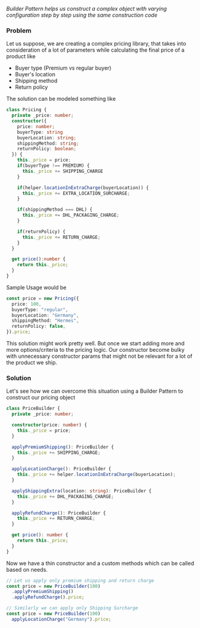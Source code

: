 _Builder Pattern helps us construct a complex object with varying configuration step by step using the same construction code_

### Problem

Let us suppose, we are creating a complex pricing library, that takes into consideration of a lot of parameters while calculating the final price of a product like

- Buyer type (Premium vs regular buyer)
- Buyer's location
- Shipping method
- Return policy

The solution can be modeled something like

```typescript
class Pricing {
  private _price: number;
  constructor({
    price: number;
    buyerType: string
    buyerLocation: string;
    shippingMethod: string;
    returnPolicy: boolean;
  }) {
    this._price = price;
    if(buyerType !== PREMIUM) {
      this._price += SHIPPING_CHARGE
    }

    if(helper.locationInExtraCharge(buyerLocation)) {
      this._price += EXTRA_LOCATION_SURCHARGE;
    }

    if(shippingMethod === DHL) {
      this._price += DHL_PACKAGING_CHARGE;
    }

    if(returnPolicy) {
      this._price += RETURN_CHARGE;
    }
  }

  get price():number {
    return this._price;
  }
}
```

Sample Usage would be

```typescript
const price = new Pricing({
  price: 100,
  buyerType: "regular",
  buyerLocation: "Germany",
  shippingMethod: "Hermes",
  returnPolicy: false,
}).price;
```

This solution might work pretty well. But once we start adding more and more options/criteria to the pricing logic. Our constructor become bulky with unnecessary constructor params that might not be relevant for a lot of the product we ship.

### Solution

Let's see how we can overcome this situation using a Builder Pattern to construct our pricing object

```typescript
class PriceBuilder {
  private _price: number;

  constructor(price: number) {
    this._price = price;
  }

  applyPremiumShipping(): PriceBuilder {
    this._price += SHIPPING_CHARGE;
  }

  applyLocationCharge(): PriceBuilder {
    this._price += helper.locationInExtraCharge(buyerLocation);
  }

  applyShippingExtra(location: string): PriceBuilder {
    this._price += DHL_PACKAGING_CHARGE;
  }

  applyRefundCharge(): PriceBuilder {
    this._price += RETURN_CHARGE;
  }

  get price(): number {
    return this._price;
  }
}
```

Now we have a thin constructor and a custom methods which can be called based on needs.

```typescript
// Let us apply only premium shipping and return charge
const price = new PriceBuilder(100)
  .applyPremiumShipping()
  .applyRefundCharge().price;

// Similarly we can apply only Shipping Surcharge
const price = new PriceBuilder(100)
  applyLocationCharge("Germany").price;
```
